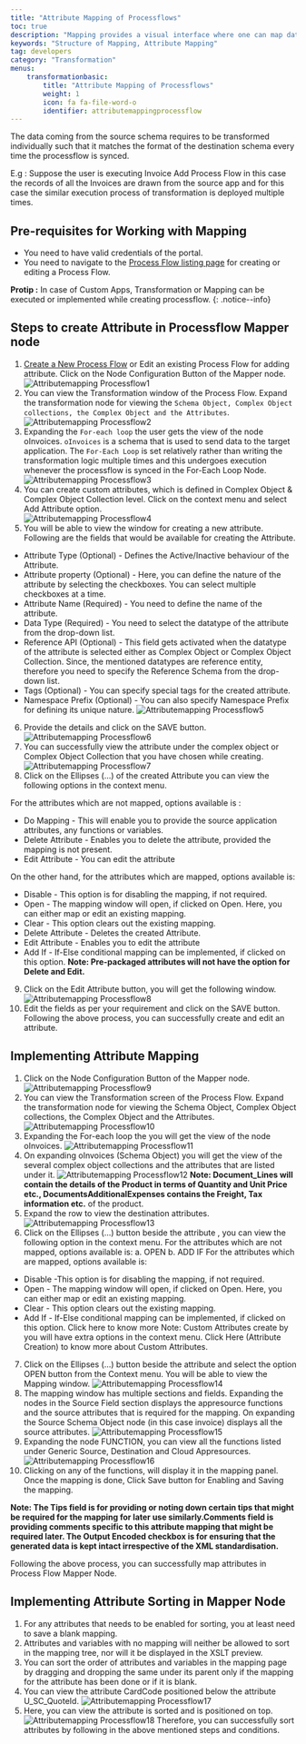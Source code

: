 ```yaml
---
title: "Attribute Mapping of Processflows"
toc: true
description: "Mapping provides a visual interface where one can map data coming from an API to another using our platform."
keywords: "Structure of Mapping, Attribute Mapping"
tag: developers
category: "Transformation"
menus: 
    transformationbasic:
        title: "Attribute Mapping of Processflows"
        weight: 1
        icon: fa fa-file-word-o
        identifier: attributemappingprocessflow
---
```


The data coming from the source schema requires to be transformed individually such that it matches the format 
of the destination schema every time the processflow is synced.

E.g : Suppose the user is executing Invoice Add Process Flow in this case the records of all 
the Invoices are drawn from the source app and for this case the similar execution process
of transformation is deployed multiple times.

## Pre-requisites for Working with Mapping

* You need to have valid credentials of the portal.
* You need to navigate to the [Process Flow listing page](/processflow/processflow-listing-page/) for creating or editing a Process Flow.

**Protip :** In case of Custom Apps, Transformation or Mapping can be executed or implemented while creating processflow.
{: .notice--info}

## Steps to create Attribute in Processflow Mapper node

1.	[Create a New Process Flow](/getting%20started/create-your-first-processflow/) or Edit an existing Process Flow for adding attribute. 
Click on the Node Configuration Button of the Mapper node.       
![Attributemapping Processflow1](../../staticfiles/processflow/media/mapper/attributemapping-processflow1.png)
2. You can view the Transformation window of the Process Flow. Expand the transformation 
node for viewing the `Schema Object, Complex Object collections, the Complex Object and the Attributes`.
![Attributemapping Processflow2](../../staticfiles/processflow/media/mapper/attributemapping-processflow2.png)
3. Expanding the `For-each loop` the user gets the view of the node oInvoices. `oInvoices` is a schema
  that is used to send data to the target application. The `For-Each Loop` is set relatively rather than writing the transformation logic multiple times and
  this undergoes execution whenever the processflow is synced in the For-Each Loop Node.  
![Attributemapping Processflow3](../../staticfiles/processflow/media/mapper/attributemapping-processflow3.png)
4. You can create custom attributes, which is defined in Complex Object & Complex Object Collection level. 
Click on the context menu and select Add Attribute option.  
![Attributemapping Processflow4](../../staticfiles/processflow/media/mapper/attributemapping-processflow4.png)
5. You will be able to view the window for creating a new attribute. Following are the fields that would be available for creating the Attribute.
* Attribute Type (Optional) - Defines the Active/Inactive behaviour of the Attribute.
* Attribute property (Optional) - Here, you can define the nature of the attribute by selecting the checkboxes. You can select multiple checkboxes at a time.
* Attribute Name (Required) - You need to define the name of the attribute.
* Data Type (Required) - You need to select the datatype of the attribute from the drop-down list.
* Reference API (Optional) - This field gets activated when the datatype of the attribute is selected either as Complex Object or Complex Object Collection. Since, the mentioned datatypes are reference entity, therefore you need to specify the Reference Schema from the drop-down list.
* Tags (Optional) - You can specify special tags for the created attribute.
* Namespace Prefix (Optional) - You can also specify Namespace Prefix for defining its unique nature.
![Attributemapping Processflow5](../../staticfiles/processflow/media/mapper/attributemapping-processflow5.png)
6. Provide the details and click on the SAVE button.
![Attributemapping Processflow6](../../staticfiles/processflow/media/mapper/attributemapping-processflow6.png)
7. You can successfully view the attribute under the complex object or Complex Object Collection that you have chosen while creating.
![Attributemapping Processflow7](../../staticfiles/processflow/media/mapper/attributemapping-processflow7.png)
8.	Click on the Ellipses (...) of the created Attribute you can view the following options in the context menu. 

For the attributes which are not mapped, options available is :

- Do Mapping - This will enable you to provide the source application attributes, any functions or variables.  
- Delete Attribute - Enables you to delete the attribute, provided the mapping is not present. 
- Edit Attribute - You can edit the attribute

On the other hand, for the attributes which are mapped, options available is:
* Disable - This option is for disabling the mapping, if not required.
* Open - The mapping window will open, if clicked on Open. Here, you can either map or edit an existing mapping.
* Clear - This option clears out the existing mapping.
* Delete Attribute - Deletes the created Attribute.
* Edit Attribute - Enables you to edit the attribute
* Add If - If-Else conditional mapping can be implemented, if clicked on this option. 
**Note: Pre-packaged attributes will not have the option for Delete and Edit.**
9.	Click on the Edit Attribute button, you will get the following window.
![Attributemapping Processflow8](../../staticfiles/processflow/media/mapper/attributemapping-processflow8.png)
10. Edit the fields as per your requirement and click on the SAVE button.
Following the above process, you can successfully create and edit an attribute.

## Implementing Attribute Mapping
1.	Click on the Node Configuration Button of the Mapper node.
![Attributemapping Processflow9](../../staticfiles/processflow/media/mapper/attributemapping-processflow9.png) 
2.	You can view the Transformation screen of the Process Flow. Expand the transformation node for viewing the Schema Object, Complex Object collections, the Complex Object and the Attributes.
![Attributemapping Processflow10](../../staticfiles/processflow/media/mapper/attributemapping-processflow10.png) 
3.	Expanding the For-each loop the you will get the view of the node oInvoices.
 ![Attributemapping Processflow11](../../staticfiles/processflow/media/mapper/attributemapping-processflow11.png)
4.	On expanding oInvoices (Schema Object) you will get the view of the several complex object collections and the attributes that are listed under it. 
![Attributemapping Processflow12](../../staticfiles/processflow/media/mapper/attributemapping-processflow12.png) 
**Note: Document_Lines will contain the details of the Product in terms of Quantity 
and Unit Price etc., DocumentsAdditionalExpenses contains the Freight, Tax information etc.** of the product.
5.	Expand the row to view the destination attributes. 
![Attributemapping Processflow13](../../staticfiles/processflow/media/mapper/attributemapping-processflow13.png) 
6.	Click on the Ellipses (...) button beside the attribute , you can view the following option in the context menu. 
For the attributes which are not mapped, options available is:
a.	 OPEN
b.	 ADD IF
For the attributes which are mapped, options available is:
*	Disable -This option is for disabling the mapping, if not required.
*	Open - The mapping window will open, if clicked on Open. Here, you can either map or edit an existing mapping.
*	Clear - This option clears out the existing mapping.
*	Add If - If-Else conditional mapping can be implemented, if clicked on this option. Click here to know more
Note: Custom Attributes create by you will have extra options in the context menu. Click Here (Attribute Creation) to know more about Custom Attributes.
7.	Click on the Ellipses (...) button beside the attribute and select the option OPEN button from the Context menu. You will be able to view the Mapping window.
 ![Attributemapping Processflow14](../../staticfiles/processflow/media/mapper/attributemapping-processflow14.png)
8.	 The mapping window has multiple sections and fields. Expanding the nodes in the Source Field section displays the appresource functions and the source attributes that is required for the mapping. On expanding the Source Schema Object node (in this case invoice) displays all the source attributes.
 ![Attributemapping Processflow15](../../staticfiles/processflow/media/mapper/attributemapping-processflow15.png)
9.	Expanding the node FUNCTION, you can view all the functions listed under Generic Source, Destination and Cloud Appresources.
![Attributemapping Processflow16](../../staticfiles/processflow/media/mapper/attributemapping-processflow16.png) 
10.	Clicking on any of the functions, will display it in the mapping panel. Once the mapping is done, Click Save button for Enabling and Saving the mapping.

**Note: The Tips field is for providing or noting down certain tips that might be required for the mapping for 
later use similarly.Comments field is providing comments specific to this attribute mapping that might be 
required later. The Output Encoded checkbox is for ensuring that the generated data is kept intact irrespective 
of the XML standardisation.**

Following the above process, you can successfully map attributes in Process Flow Mapper Node.

## Implementing Attribute Sorting in Mapper Node
1.	For any attributes that needs to be enabled for sorting, you at least need to save a blank mapping.
2.	Attributes and variables with no mapping will neither be allowed to sort in the mapping tree, nor will it be displayed in the XSLT preview.
3.	You can sort the order of attributes and variables in the mapping page by dragging and dropping the same under its parent only if the mapping for the attribute has been done or if it is blank.
4.	You can view the attribute CardCode positioned below the attribute U_SC_QuoteId.
![Attributemapping Processflow17](../../staticfiles/processflow/media/mapper/attributemapping-processflow17.png)
5.	Here, you can view the attribute is sorted and is positioned on top.
![Attributemapping Processflow18](../../staticfiles/processflow/media/mapper/attributemapping-processflow18.png)
Therefore, you can successfully sort attributes by following in the above mentioned steps and conditions.

